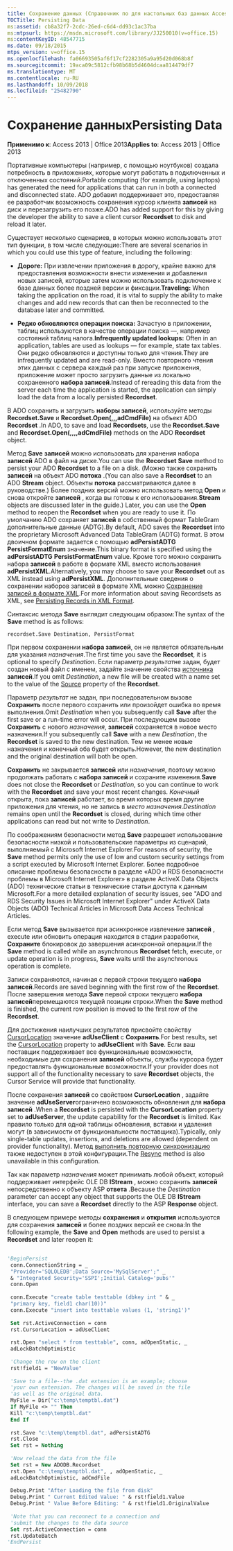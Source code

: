 ```yaml
---
title: Сохранение данных (Справочник по для настольных баз данных Access)
TOCTitle: Persisting Data
ms:assetid: cb8a32f7-2cdc-26ed-c6d4-dd93c1ac37ba
ms:mtpsurl: https://msdn.microsoft.com/library/JJ250010(v=office.15)
ms:contentKeyID: 48547715
ms.date: 09/18/2015
mtps_version: v=office.15
ms.openlocfilehash: fa06693505af6f17cf2282305a9a95d20d068b8f
ms.sourcegitcommit: 19aca09c5812cfb98b68b5d4604dcaa814479df7
ms.translationtype: MT
ms.contentlocale: ru-RU
ms.lasthandoff: 10/09/2018
ms.locfileid: "25482790"
---
```

# <a name="persisting-data"></a><span data-ttu-id="9c11f-102">Сохранение данных</span><span class="sxs-lookup"><span data-stu-id="9c11f-102">Persisting Data</span></span>


<span data-ttu-id="9c11f-103">**Применимо к**: Access 2013 | Office 2013</span><span class="sxs-lookup"><span data-stu-id="9c11f-103">**Applies to**: Access 2013 | Office 2013</span></span>

<span data-ttu-id="9c11f-104">Портативные компьютеры (например, с помощью ноутбуков) создала потребность в приложениях, которые могут работать в подключенных и отключенных состояний.</span><span class="sxs-lookup"><span data-stu-id="9c11f-104">Portable computing (for example, using laptops) has generated the need for applications that can run in both a connected and disconnected state.</span></span> <span data-ttu-id="9c11f-105">ADO добавил поддерживает это, предоставляя ее разработчик возможность сохранения курсор клиента **записей** на диск и перезагрузить его позже.</span><span class="sxs-lookup"><span data-stu-id="9c11f-105">ADO has added support for this by giving the developer the ability to save a client cursor **Recordset** to disk and reload it later.</span></span>

<span data-ttu-id="9c11f-106">Существует несколько сценариев, в которых можно использовать этот тип функции, в том числе следующие:</span><span class="sxs-lookup"><span data-stu-id="9c11f-106">There are several scenarios in which you could use this type of feature, including the following:</span></span>

- <span data-ttu-id="9c11f-107">**Дороге:** При извлечении приложения в дорогу, крайне важно для предоставления возможности внести изменения и добавления новых записей, которые затем можно использовать подключение к базе данных более поздней версии и фиксации.</span><span class="sxs-lookup"><span data-stu-id="9c11f-107">**Traveling:** When taking the application on the road, it is vital to supply the ability to make changes and add new records that can then be reconnected to the database later and committed.</span></span>

- <span data-ttu-id="9c11f-108">**Редко обновляются операции поиска:** Зачастую в приложении, таблиц используются в качестве операции поиска —, например состояний таблиц налога.</span><span class="sxs-lookup"><span data-stu-id="9c11f-108">**Infrequently updated lookups:** Often in an application, tables are used as lookups — for example, state tax tables.</span></span> <span data-ttu-id="9c11f-109">Они редко обновляются и доступны только для чтения.</span><span class="sxs-lookup"><span data-stu-id="9c11f-109">They are infrequently updated and are read-only.</span></span> <span data-ttu-id="9c11f-110">Вместо повторного чтения этих данных с сервера каждый раз при запуске приложения, приложение может просто загрузить данные из локально сохраненного **набора записей**.</span><span class="sxs-lookup"><span data-stu-id="9c11f-110">Instead of rereading this data from the server each time the application is started, the application can simply load the data from a locally persisted **Recordset**.</span></span>

<span data-ttu-id="9c11f-111">В ADO сохранить и загрузить **наборы записей**, используйте методы **Recordset.Save** и **Recordset.Open(,,,adCmdFile)** на объект ADO **Recordset** .</span><span class="sxs-lookup"><span data-stu-id="9c11f-111">In ADO, to save and load **Recordsets**, use the **Recordset.Save** and **Recordset.Open(,,,,adCmdFile)** methods on the ADO **Recordset** object.</span></span>

<span data-ttu-id="9c11f-112">Метод **Save** **записей** можно использовать для хранения набора **записей** ADO в файл на диске.</span><span class="sxs-lookup"><span data-stu-id="9c11f-112">You can use the **Recordset** **Save** method to persist your ADO **Recordset** to a file on a disk.</span></span> <span data-ttu-id="9c11f-113">(Можно также сохранить **записей** на объект ADO **потока** .</span><span class="sxs-lookup"><span data-stu-id="9c11f-113">(You can also save a **Recordset** to an ADO **Stream** object.</span></span> <span data-ttu-id="9c11f-114">Объекты **потока** рассматриваются далее в руководстве.) Более поздних версий можно использовать метод **Open** и снова откройте **записей** , когда вы готовы к его использования.</span><span class="sxs-lookup"><span data-stu-id="9c11f-114">**Stream** objects are discussed later in the guide.) Later, you can use the **Open** method to reopen the **Recordset** when you are ready to use it.</span></span> <span data-ttu-id="9c11f-115">По умолчанию ADO сохраняет **записей** в собственный формат TableGram дополнительные данные (ADTG).</span><span class="sxs-lookup"><span data-stu-id="9c11f-115">By default, ADO saves the **Recordset** into the proprietary Microsoft Advanced Data TableGram (ADTG) format.</span></span> <span data-ttu-id="9c11f-116">В этом двоичном формате задается с помощью **adPersistADTG** **PersistFormatEnum** значение.</span><span class="sxs-lookup"><span data-stu-id="9c11f-116">This binary format is specified using the **adPersistADTG** **PersistFormatEnum** value.</span></span> <span data-ttu-id="9c11f-117">Кроме того можно сохранить набора **записей** в работе в формате XML вместо использования **adPersistXML**.</span><span class="sxs-lookup"><span data-stu-id="9c11f-117">Alternatively, you may choose to save your **Recordset** out as XML instead using **adPersistXML**.</span></span> <span data-ttu-id="9c11f-118">Дополнительные сведения о сохранении наборов записей в формате XML можно [Сохранение записей в формате XML](persisting-records-in-xml-format.md).</span><span class="sxs-lookup"><span data-stu-id="9c11f-118">For more information about saving Recordsets as XML, see [Persisting Records in XML Format](persisting-records-in-xml-format.md).</span></span>

<span data-ttu-id="9c11f-119">Синтаксис метода **Save** выглядит следующим образом:</span><span class="sxs-lookup"><span data-stu-id="9c11f-119">The syntax of the **Save** method is as follows:</span></span>

`recordset.Save Destination, PersistFormat`

<span data-ttu-id="9c11f-120">При первом сохранении **набора записей**, он не является обязательным для указания *назначения*.</span><span class="sxs-lookup"><span data-stu-id="9c11f-120">The first time you save the **Recordset**, it is optional to specify *Destination*.</span></span> <span data-ttu-id="9c11f-121">Если параметр *результат*не задан, будет создан новый файл с именем, задайте значение свойства [источника](source-property-ado-recordset.md) **записей**.</span><span class="sxs-lookup"><span data-stu-id="9c11f-121">If you omit *Destination*, a new file will be created with a name set to the value of the [Source](source-property-ado-recordset.md) property of the **Recordset**.</span></span>

<span data-ttu-id="9c11f-122">Параметр *результат* не задан, при последовательном вызове **Сохранить** после первого сохранить или произойдет ошибка во время выполнения.</span><span class="sxs-lookup"><span data-stu-id="9c11f-122">Omit *Destination* when you subsequently call **Save** after the first save or a run-time error will occur.</span></span> <span data-ttu-id="9c11f-123">При последующем вызове **Сохранить** с нового *назначения*, **записей** сохраняется в новое место назначения.</span><span class="sxs-lookup"><span data-stu-id="9c11f-123">If you subsequently call **Save** with a new *Destination*, the **Recordset** is saved to the new destination.</span></span> <span data-ttu-id="9c11f-124">Тем не менее новые назначения и конечный оба будет открыть.</span><span class="sxs-lookup"><span data-stu-id="9c11f-124">However, the new destination and the original destination will both be open.</span></span>

<span data-ttu-id="9c11f-125">**Сохранить** не закрывается **записей** или *назначения*, поэтому можно продолжать работать с **набора записей** и сохраните изменения.</span><span class="sxs-lookup"><span data-stu-id="9c11f-125">**Save** does not close the **Recordset** or *Destination*, so you can continue to work with the **Recordset** and save your most recent changes.</span></span> <span data-ttu-id="9c11f-126">*Конечный* открыта, пока **записей** работает, во время которых время другие приложения для чтения, но не запись в *место назначения*.</span><span class="sxs-lookup"><span data-stu-id="9c11f-126">*Destination* remains open until the **Recordset** is closed, during which time other applications can read but not write to *Destination*.</span></span>

<span data-ttu-id="9c11f-127">По соображениям безопасности метод **Save** разрешает использование безопасности низкой и пользовательские параметры из сценарий, выполняемый с Microsoft Internet Explorer.</span><span class="sxs-lookup"><span data-stu-id="9c11f-127">For reasons of security, the **Save** method permits only the use of low and custom security settings from a script executed by Microsoft Internet Explorer.</span></span> <span data-ttu-id="9c11f-128">Более подробное описание проблемы безопасности в разделе «ADO и RDS безопасности проблемы в Microsoft Internet Explorer» в разделе ActiveX Data Objects (ADO) технические статьи в технические статьи доступа к данным Microsoft.</span><span class="sxs-lookup"><span data-stu-id="9c11f-128">For a more detailed explanation of security issues, see "ADO and RDS Security Issues in Microsoft Internet Explorer" under ActiveX Data Objects (ADO) Technical Articles in Microsoft Data Access Technical Articles.</span></span>

<span data-ttu-id="9c11f-129">Если метод **Save** вызывается при асинхронное извлечение **записей** , execute или обновить операция находится в стадии разработки, **Сохраните** блокировок до завершения асинхронной операции.</span><span class="sxs-lookup"><span data-stu-id="9c11f-129">If the **Save** method is called while an asynchronous **Recordset** fetch, execute, or update operation is in progress, **Save** waits until the asynchronous operation is complete.</span></span>

<span data-ttu-id="9c11f-130">Записи сохраняются, начиная с первой строки текущего **набора записей**.</span><span class="sxs-lookup"><span data-stu-id="9c11f-130">Records are saved beginning with the first row of the **Recordset**.</span></span> <span data-ttu-id="9c11f-131">После завершения метода **Save** первой строки текущего **набора записей**перемещаются текущей позиции строки.</span><span class="sxs-lookup"><span data-stu-id="9c11f-131">When the **Save** method is finished, the current row position is moved to the first row of the **Recordset**.</span></span>

<span data-ttu-id="9c11f-132">Для достижения наилучших результатов присвойте свойству [CursorLocation](cursorlocation-property-ado.md) значение **adUseClient** с **Сохранить**.</span><span class="sxs-lookup"><span data-stu-id="9c11f-132">For best results, set the [CursorLocation](cursorlocation-property-ado.md) property to **adUseClient** with **Save**.</span></span> <span data-ttu-id="9c11f-133">Если ваш поставщик поддерживает все функциональные возможности, необходимые для сохранения **записей** объекты, службы курсора будет предоставлять функциональные возможности.</span><span class="sxs-lookup"><span data-stu-id="9c11f-133">If your provider does not support all of the functionality necessary to save **Recordset** objects, the Cursor Service will provide that functionality.</span></span>

<span data-ttu-id="9c11f-134">После сохранения **записей** со свойством **CursorLocation** , задайте значение **adUseServer**ограничено возможность обновления для **набора записей** .</span><span class="sxs-lookup"><span data-stu-id="9c11f-134">When a **Recordset** is persisted with the **CursorLocation** property set to **adUseServer**, the update capability for the **Recordset** is limited.</span></span> <span data-ttu-id="9c11f-135">Как правило только для одной таблицы обновления, вставки и удаления могут (в зависимости от функциональности поставщика).</span><span class="sxs-lookup"><span data-stu-id="9c11f-135">Typically, only single-table updates, insertions, and deletions are allowed (dependent on provider functionality).</span></span> <span data-ttu-id="9c11f-136">Метод [выполнить повторную синхронизацию](resync-method-ado.md) также недоступен в этой конфигурации.</span><span class="sxs-lookup"><span data-stu-id="9c11f-136">The [Resync](resync-method-ado.md) method is also unavailable in this configuration.</span></span>

<span data-ttu-id="9c11f-137">Так как параметр *назначения* может принимать любой объект, который поддерживает интерфейс OLE DB **IStream** , можно сохранить **записей** непосредственно к объекту ASP **ответа** .</span><span class="sxs-lookup"><span data-stu-id="9c11f-137">Because the *Destination* parameter can accept any object that supports the OLE DB **IStream** interface, you can save a **Recordset** directly to the ASP **Response** object.</span></span>

<span data-ttu-id="9c11f-138">В следующем примере методы **сохранения** и **открытия** используются для сохранения **записей** и более поздних версий ее снова:</span><span class="sxs-lookup"><span data-stu-id="9c11f-138">In the following example, the **Save** and **Open** methods are used to persist a **Recordset** and later reopen it:</span></span>

```vb 
 
'BeginPersist 
 conn.ConnectionString = _ 
 "Provider='SQLOLEDB';Data Source='MySqlServer';" _ 
 & "Integrated Security='SSPI';Initial Catalog='pubs'" 
 conn.Open 
 
 conn.Execute "create table testtable (dbkey int " & _ 
 "primary key, field1 char(10))" 
 conn.Execute "insert into testtable values (1, 'string1')" 
 
 Set rst.ActiveConnection = conn 
 rst.CursorLocation = adUseClient 
 
 rst.Open "select * from testtable", conn, adOpenStatic, _ 
 adLockBatchOptimistic 
 
 'Change the row on the client 
 rst!field1 = "NewValue" 
 
 'Save to a file--the .dat extension is an example; choose 
 'your own extension. The changes will be saved in the file 
 'as well as the original data. 
 MyFile = Dir("c:\temp\temptbl.dat") 
 If MyFile <> "" Then 
 Kill "c:\temp\temptbl.dat" 
 End If 
 
 rst.Save "c:\temp\temptbl.dat", adPersistADTG 
 rst.Close 
 Set rst = Nothing 
 
 'Now reload the data from the file 
 Set rst = New ADODB.Recordset 
 rst.Open "c:\temp\temptbl.dat", , adOpenStatic, _ 
 adLockBatchOptimistic, adCmdFile 
 
 Debug.Print "After Loading the file from disk" 
 Debug.Print " Current Edited Value: " & rst!field1.Value 
 Debug.Print " Value Before Editing: " & rst!field1.OriginalValue 
 
 'Note that you can reconnect to a connection and 
 'submit the changes to the data source 
 Set rst.ActiveConnection = conn 
 rst.UpdateBatch 
'EndPersist 
```

